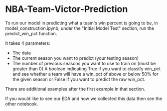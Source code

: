 # NBA-Team-Victor-Prediction

To run our model in predicting what a team's win percent is going to be, in model_construction.ipynb, under the "Initial Model Test" section, run the predict_win_pct function. 

It takes 4 parameters:
- The data
- The current season you want to predict (your testing season)
- The number of previous seasons you want to use to train on (must be greater than 0)
A boolean indicating True if you want to classify win_pct and see whether a team will have a win_pct of above or below 50% for the given season or False if you want to predict the raw win_pct. 

There are additional examples after the first example in that section. 

If you would like to see our EDA and how we collected this data then see the other notebook. 
